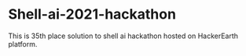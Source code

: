 # Shell-ai-2021-hackathon
This is 35th place solution to shell ai hackathon hosted on HackerEarth platform.

